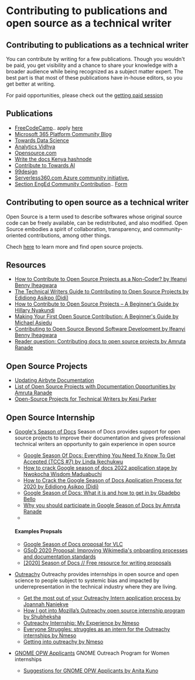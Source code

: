 
# Contributing to publications and open source as a technical writer


## Contributing to publications as a technical writer

You can contribute by writing for a few publications. Though you wouldn't be paid, you get visibility and a chance to share your knowledge with a broader audience while being recognized as a subject matter expert. The best part is that most of these publications have in-house editors, so you get better at writing. 

For paid opportunities, please check out the [getting paid session](https://github.com/Bennykillua/Getting-started-in-Technical-Writing/blob/main/README.md)

## Publications
- [FreeCodeCamp](https://www.freecodecamp.org/news/how-to-write-for-freecodecamp/).. apply [here](https://www.freecodecamp.org/news/developer-news-style-guide/)
- [Microsoft 365 Platform Community Blog](https://pnp.github.io/blog/post/contribute-blog/)
- [Towards Data Science](https://towardsdatascience.com/questions-96667b06af5)
- [Analytics Vidhya](https://medium.com/analytics-vidhya/why-write-for-analytics-vidhya-6c7ea8f0aeef)
- [Opensource.com](https://opensource.com/writers)
- [Write the docs Kenya hashnode](https://drive.google.com/drive/folders/1ejHyEvkJCfnvQ3T9sSdHqElI8JxBfczM)
- [Contribute to Towards AI](https://contribute.towardsai.net/)
- [99design](https://99designs.com/blog/write-for-us/)
- [Serverless360.com Azure community initiative.](https://www.serverlessnotes.com/docs/interested-to-contribute)
- [Section EngEd Community Contribution](https://github.com/Bennykillua/engineering-education).. [Form](https://docs.google.com/forms/d/e/1FAIpQLSfTbj3kqvEJEb5RLjqJurfbHa8ckzQx0CjRzaizblue9ZOK5A/viewform?usp=sf_link)

## Contributing to open source as a technical writer

Open Source is a term used to describe softwares whose original source code can be freely available, can be redistributed, and also modified. Open Source embodies a spirit of collaboration, transparency, and community-oriented contributions, among other things.

Chech [here](https://benny.hashnode.dev/how-to-contribute-to-open-source-projects-as-a-non-coder#:~:text=you%20to%20contribute.-,Open%20Source,-Projects) to learn more and find open source projects.

## Resources

- [How to Contribute to Open Source Projects as a Non-Coder? by Ifeanyi Benny Iheagwara](https://benny.hashnode.dev/how-to-contribute-to-open-source-projects-as-a-non-coder)
- [The Technical Writers Guide to Contributing to Open Source Projects by Edidiong Asikpo (Didi)](https://edidiongasikpo.com/the-technical-writers-guide-to-contributing-to-open-source-projects)
- [How to Contribute to Open Source Projects – A Beginner's Guide by Hillary Nyakundi](https://www.freecodecamp.org/news/how-to-contribute-to-open-source-projects-beginners-guide/)
- [Making Your First Open Source Contribution: A Beginner's Guide by Michael Asiedu](https://www.michaelasiedu.com/making-your-first-open-source-contribution-a-beginners-guide)
- [Contributing to Open Source Beyond Software Development by Ifeanyi Benny Iheagwara](https://klarasystems.com/articles/contributing-to-open-source-beyond-software-development/)
- [Reader question: Contributing docs to open source projects by Amruta Ranade](https://amrutaranade.com/2018/06/17/reader-question-contributing-docs-to-open-source-projects/)


## Open Source Projects
- [Updating Airbyte Documentation](https://docs.airbyte.com/contributing-to-airbyte/updating-documentation/) 
- [List of Open Source Projects with Documentation Opportunities by Amruta Ranade](https://amrutaranade.com/2018/03/21/list-of-open-source-projects-that-accept-docs-contributions/)
- [Open-Source Projects for Technical Writers by Kesi Parker](https://medium.com/technical-writing-is-easy/open-source-projects-for-technical-writers-de53fb3dd4c9)

## Open Source Internship

- [Google's Season of Docs](https://developers.google.com/season-of-docs)
  Season of Docs provides support for open source projects to improve their documentation and gives professional technical writers an opportunity to gain experience in open source
     - [Google Season Of Docs: Everything You Need To Know To Get Accepted (TCCS #7) by Linda Ikechukwu](https://www.everythingtechnicalwriting.com/get-into-google-season-of-docs/)
     - [How to crack Google season of docs 2022 application stage by Nwokocha Wisdom Maduabuchi](https://wise4rmgodadmob.medium.com/how-to-crack-google-season-of-docs-2022-application-stage-ee248c8425de)
     - [How to Crack the Google Season of Docs Application Process for 2020 by Edidiong Asikpo (Didi)](https://edidiongasikpo.com/how-to-crack-the-google-season-of-docs-application-process-for-2020)
     - [Google Season of Docs: What it is and how to get in by Gbadebo Bello ](https://docs.google.com/presentation/d/1An3Y2hWmbJnRUcJ8Vn17dIM4lXUvziOqooBx64e-WKE/edit#slide=id.g11a712d418c_1_6)
     - [Why you should participate in Google Season of Docs by Amruta Ranade](https://amrutaranade.com/2019/05/10/why-you-should-participate-in-google-season-of-docs/)
     - 
     #### Examples Propsals
     - [Google Season of Docs proposal for VLC](https://docs.google.com/document/d/1sjHn5OGVZB0EbWHFL9_9Ty63oCF2itlYww2bf9Qhwtc/edit)
     - [GSoD 2020 Proposal: Improving Wikimedia's onboarding processes and documentation standards](https://phabricator.wikimedia.org/T255360)
     - [[2020] Season of Docs // Free resource for writing proposals](https://techwriting.ck.page/writing-proposals)
    


- [Outreachy](https://www.outreachy.org/) 
 Outreachy provides internships in open source and open science to people subject to systemic bias and impacted by underrepresentation in the technical industry where they are living.
    - [Get the most out of your Outreachy Intern application process by Joannah Nanjekye](https://www.freecodecamp.org/news/get-the-most-out-of-your-outreachy-application-process-937d4a8ab4bf)
    - [How I got into Mozilla’s Outreachy open source internship program by Shubheksha](https://www.freecodecamp.org/news/outreachy-what-how-why-4fb60d10a228)
    - [Outreachy Internship: My Experience by Nmeso](https://medium.com/@nmesoegwuekwe/outreachy-internship-my-experience-aecb3fb2791b)
    - [Everyone Struggles: struggles as an intern for the Outreachy internships by Nmeso](https://medium.com/@nmesoegwuekwe/everyone-struggles-c8c33233a764)
    - [Getting into outreachy by Nmeso](https://nmesoegwuekwe.github.io/getting-into-outreachy/)
    


- [GNOME OPW Applicants](https://wiki.gnome.org/GnomeWomen/OutreachProgram2012#Outreach_Program_for_Women) GNOME Outreach Program for Women internships
  - [Suggestions for GNOME OPW Applicants by Anita Kuno](https://web.archive.org/web/20130410022646/http://anteaya.info/blog/2013/03/29/suggestions-for-gnome-opw-applicants/)

